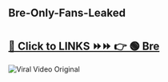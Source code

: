 
 ## Bre-Only-Fans-Leaked

# <h2><a href="https://clipsfans.com/Bre&ref=git">🔗 Click to LINKS ⏩⏩ 👉 🟢 Bre </a></h2>

<a href="https://clipsfans.com/Bre&ref=git" rel="nofollow" data-target="animated-image.originalLink"><img src="https://i.ibb.co.com/xMMVF88/686577567.gif" alt="Viral Video Original" style="max-width: 100%; display: inline-block;" data-target="animated-image.originalImage"></a>

